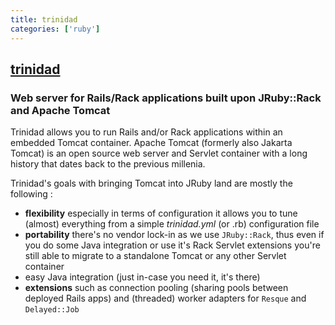 ```yaml
---
title: trinidad
categories: ['ruby']
---
```

## [trinidad](https://github.com/trinidad/trinidad)

### Web server for Rails/Rack applications built upon JRuby::Rack and Apache Tomcat


Trinidad allows you to run Rails and/or Rack applications within an embedded
Tomcat container. Apache Tomcat (formerly also Jakarta Tomcat) is an open source
web server and Servlet container with a long history that dates back to the
previous millenia.

Trinidad's goals with bringing Tomcat into JRuby land are mostly the following :

- **flexibility** especially in terms of configuration it allows you to tune
  (almost) everything from a simple *trinidad.yml* (or .rb) configuration file
- **portability** there's no vendor lock-in as we use `JRuby::Rack`, thus even
  if you do some Java integration or use it's Rack Servlet extensions you're
  still able to migrate to a standalone Tomcat or any other Servlet container
- easy Java integration (just in-case you need it, it's there)
- **extensions** such as connection pooling (sharing pools between deployed
  Rails apps) and (threaded) worker adapters for `Resque` and `Delayed::Job`
